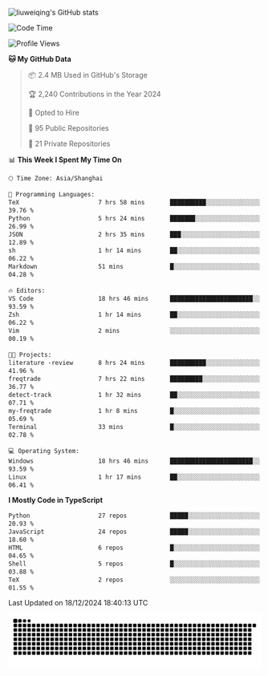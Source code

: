 ![liuweiqing's GitHub stats](https://github-readme-stats.vercel.app/api?username=14790897&show_icons=true&locale=cn&include_all_commits=true&count_private=true)

<!--START_SECTION:waka-->
![Code Time](http://img.shields.io/badge/Code%20Time-1%2C692%20hrs%2017%20mins-blue)

![Profile Views](http://img.shields.io/badge/Profile%20Views-21-blue)

**🐱 My GitHub Data** 

> 📦 2.4 MB Used in GitHub's Storage 
 > 
> 🏆 2,240 Contributions in the Year 2024
 > 
> 💼 Opted to Hire
 > 
> 📜 95 Public Repositories 
 > 
> 🔑 21 Private Repositories 
 > 
📊 **This Week I Spent My Time On** 

```text
🕑︎ Time Zone: Asia/Shanghai

💬 Programming Languages: 
TeX                      7 hrs 58 mins       ██████████░░░░░░░░░░░░░░░   39.76 % 
Python                   5 hrs 24 mins       ███████░░░░░░░░░░░░░░░░░░   26.99 % 
JSON                     2 hrs 35 mins       ███░░░░░░░░░░░░░░░░░░░░░░   12.89 % 
sh                       1 hr 14 mins        ██░░░░░░░░░░░░░░░░░░░░░░░   06.22 % 
Markdown                 51 mins             █░░░░░░░░░░░░░░░░░░░░░░░░   04.28 % 

🔥 Editors: 
VS Code                  18 hrs 46 mins      ███████████████████████░░   93.59 % 
Zsh                      1 hr 14 mins        ██░░░░░░░░░░░░░░░░░░░░░░░   06.22 % 
Vim                      2 mins              ░░░░░░░░░░░░░░░░░░░░░░░░░   00.19 % 

🐱‍💻 Projects: 
literature -review       8 hrs 24 mins       ██████████░░░░░░░░░░░░░░░   41.96 % 
freqtrade                7 hrs 22 mins       █████████░░░░░░░░░░░░░░░░   36.77 % 
detect-track             1 hr 32 mins        ██░░░░░░░░░░░░░░░░░░░░░░░   07.71 % 
my-freqtrade             1 hr 8 mins         █░░░░░░░░░░░░░░░░░░░░░░░░   05.69 % 
Terminal                 33 mins             █░░░░░░░░░░░░░░░░░░░░░░░░   02.78 % 

💻 Operating System: 
Windows                  18 hrs 46 mins      ███████████████████████░░   93.59 % 
Linux                    1 hr 17 mins        ██░░░░░░░░░░░░░░░░░░░░░░░   06.41 % 
```

**I Mostly Code in TypeScript** 

```text
Python                   27 repos            █████░░░░░░░░░░░░░░░░░░░░   20.93 % 
JavaScript               24 repos            █████░░░░░░░░░░░░░░░░░░░░   18.60 % 
HTML                     6 repos             █░░░░░░░░░░░░░░░░░░░░░░░░   04.65 % 
Shell                    5 repos             █░░░░░░░░░░░░░░░░░░░░░░░░   03.88 % 
TeX                      2 repos             ░░░░░░░░░░░░░░░░░░░░░░░░░   01.55 % 
```




 Last Updated on 18/12/2024 18:40:13 UTC
<!--END_SECTION:waka-->

<picture>
  <source media="(prefers-color-scheme: dark)" srcset="https://raw.githubusercontent.com/14790897/14790897/output/github-contribution-grid-snake-dark.svg" />
  <source media="(prefers-color-scheme: light)" srcset="https://raw.githubusercontent.com/14790897/14790897/output/github-contribution-grid-snake.svg" />
  <img alt="github-snake" src="https://raw.githubusercontent.com/14790897/14790897/output/github-contribution-grid-snake.svg" />
</picture>
